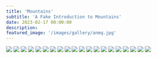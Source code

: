 ```yaml
---
title: 'Mountains'
subtitle: 'A Fake Introduction to Mountains'
date: 2023-02-17 00:00:00
description: 
featured_image: '/images/gallery/anmq.jpg'
---
```


<div class="gallery" data-columns="2" >
    <img src="/images/gallery/lbyz.jpg">
    <img src="/images/gallery/slowmo_boomerang.gif">
    <img src="/images/gallery/anmq.jpg">
    <img src="/images/gallery/cnf.jpg">
    <img src="/images/gallery/qkst-star.jpg">
    <img src="/images/gallery/sailimu.jpg">
    <img src="/images/gallery/qls.jpg">
    <img src="/images/gallery/menyuan.jpg">
    <img src="/images/gallery/meili.jpg">
    <img src="/images/gallery/village.jpg">
    <img src="/images/gallery/g214.jpg">
    <img src="/images/gallery/edgeijen.jpg">
    <img src="/images/gallery/mzm.jpg">
    <img src="/images/gallery/duku.jpg">
    <img src="/images/gallery/xiata.jpg">
    <img src="/images/gallery/mm-road.jpg">
    <img src="/images/gallery/wnd.jpg">
    <img src="/images/gallery/FoggyBromoHorse.jpg">
    <img src="/images/gallery/bluefire.jpg">
    <img src="/images/gallery/IjenLake.jpg">
</div>

